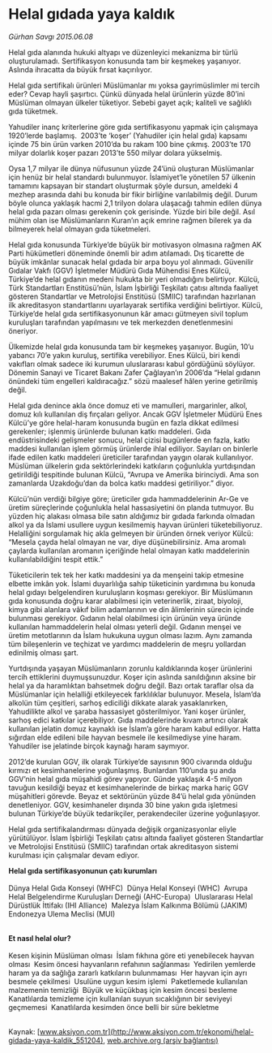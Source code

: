 # Helal gıdada yaya kaldık

*Gürhan Savgı 2015.06.08*

<div class="pNewsDetailMainContent ctx_content" itemprop="articleBody">
 <p>
  Helal gıda alanında hukuki altyapı ve düzenleyici mekanizma bir türlü oluşturulamadı. Sertifikasyon konusunda tam bir keşmekeş yaşanıyor. Aslında ihracatta da büyük fırsat kaçırılıyor.
 </p>
 <p>
  Helal gıda sertifikalı ürünleri Müslümanlar mı yoksa gayrimüslimler mi tercih eder? Cevap hayli şaşırtıcı. Çünkü dünyada helal ürünlerin yüzde 80’ini Müslüman olmayan ülkeler tüketiyor. Sebebi gayet açık; kaliteli ve sağlıklı gıda tüketmek.
 </p>
 <p>
  Yahudiler inanç kriterlerine göre gıda sertifikasyonu yapmak için çalışmaya 1920’lerde başlamış.  2003’te ‘koşer’ (Yahudiler için helal gıda) kapsamı içinde 75 bin ürün varken 2010’da bu rakam 100 bine çıkmış. 2003’te 170 milyar dolarlık koşer pazarı 2013’te 550 milyar dolara yükselmiş.
 </p>
 <p>
  Oysa 1,7 milyar ile dünya nüfusunun yüzde 24’ünü oluşturan Müslümanlar için henüz bir helal standardı bulunmuyor. İslamiyet’le yönetilen 57 ülkenin tamamını kapsayan bir standart oluşturmak şöyle dursun, ameldeki 4 mezhep arasında dahi bu konuda bir fikir birliğine varılabilmiş değil. Durum böyle olunca yaklaşık hacmi 2,1 trilyon dolara ulaşacağı tahmin edilen dünya helal gıda pazarı olması gerekenin çok gerisinde. Yüzde biri bile değil. Asıl mühim olan ise Müslümanların Kuran’ın açık emrine rağmen bilerek ya da bilmeyerek helal olmayan gıda tüketmeleri.
 </p>
 <p>
  Helal gıda konusunda Türkiye’de büyük bir motivasyon olmasına rağmen AK Parti hükümetleri döneminde önemli bir adım atılamadı. Dış ticarette de büyük imkânlar sunacak helal gıdada bir arpa boyu yol alınmadı. Güvenilir Gıdalar Vakfı (GGV) İşletmeler Müdürü Gıda Mühendisi Enes Külcü, Türkiye’de helal gıdanın medeni hukukta bir yeri olmadığını belirtiyor. Külcü, Türk Standartları Enstitüsü’nün, İslam İşbirliği Teşkilatı çatısı altında faaliyet gösteren Standartlar ve Metrolojisi Enstitüsü (SMIIC) tarafından hazırlanan ilk akreditasyon standartlarını uyarlayarak sertifika verdiğini belirtiyor. Külcü, Türkiye’de helal gıda sertifikasyonunun kâr amacı gütmeyen sivil toplum kuruluşları tarafından yapılmasını ve tek merkezden denetlenmesini öneriyor.
 </p>
 <p>
  Ülkemizde helal gıda konusunda tam bir keşmekeş yaşanıyor. Bugün, 10’u yabancı 70’e yakın kuruluş, sertifika verebiliyor. Enes Külcü, biri kendi vakıfları olmak sadece iki kurumun uluslararası kabul gördüğünü söylüyor. Dönemin Sanayi ve Ticaret Bakanı Zafer Çağlayan’ın 2006’da “Helal gıdanın önündeki tüm engelleri kaldıracağız.” sözü maalesef hâlen yerine getirilmiş değil.
 </p>
 <p>
  Helal gıda denince akla önce domuz eti ve mamulleri, margarinler, alkol, domuz kılı kullanılan diş fırçaları geliyor. Ancak GGV İşletmeler Müdürü Enes Külcü’ye göre helal-haram konusunda bugün en fazla dikkat edilmesi gerekenler; işlenmiş ürünlerde bulunan katkı maddeleri. Gıda endüstrisindeki gelişmeler sonucu, helal çizisi bugünlerde en fazla, katkı maddesi kullanılan işlem görmüş ürünlerde ihlal ediliyor. Sayıları on binlerle ifade edilen katkı maddeleri üreticiler tarafından yaygın olarak kullanılıyor. Müslüman ülkelerin gıda sektörlerindeki katkıların çoğunlukla yurtdışından getirildiği tespitinde bulunan Külcü, “Avrupa ve Amerika birinciydi. Ama son zamanlarda Uzakdoğu’dan da bolca katkı maddesi getiriliyor.” diyor.
 </p>
 <p>
  Külcü’nün verdiği bilgiye göre; üreticiler gıda hammaddelerinin Ar-Ge ve üretim süreçlerinde çoğunlukla helal hassasiyetini ön planda tutmuyor. Bu yüzden hiç alakası olmasa bile satın aldığımız bir gıdada farkında olmadan alkol ya da İslami usullere uygun kesilmemiş hayvan ürünleri tüketebiliyoruz. Helalliğini sorgulamak hiç akla gelmeyen bir üründen örnek veriyor Külcü: “Mesela çayda helal olmayan ne var, diye düşünebilirsiniz. Ama aromalı çaylarda kullanılan aromanın içeriğinde helal olmayan katkı maddelerinin kullanılabildiğini tespit ettik.”
 </p>
 <p>
  Tüketicilerin tek tek her katkı maddesini ya da menşeini takip etmesine elbette imkân yok. İslami duyarlılığa sahip tüketicinin yardımına bu konuda helal gıdayı belgelendiren kuruluşların koşması gerekiyor. Bir Müslümanın gıda konusunda doğru karar alabilmesi için veterinerlik, ziraat, biyoloji, kimya gibi alanlara vâkıf bilim adamlarının ve din âlimlerinin sürecin içinde bulunması gerekiyor. Gıdanın helal olabilmesi için ürünün veya üründe kullanılan hammaddelerin helal olması yeterli değil. Gıdanın menşei ve üretim metotlarının da İslam hukukuna uygun olması lazım. Aynı zamanda tüm bileşenlerin ve teçhizat ve yardımcı maddelerin de meşru yollardan edinilmiş olması şart.
 </p>
 <p>
  Yurtdışında yaşayan Müslümanların zorunlu kaldıklarında koşer ürünlerini tercih ettiklerini duymuşsunuzdur. Koşer için aslında sanıldığının aksine bir helal ya da haramlıktan bahsetmek doğru değil. Bazı ortak taraflar olsa da Müslümanlar için helalliği etkileyecek farklılıklar bulunuyor. Mesela, İslam’da alkolün tüm çeşitleri, sarhoş ediciliği dikkate alarak yasaklanırken, Yahudilikte alkol ve şaraba hassasiyet gösterilmiyor. Yani koşer ürünler, sarhoş edici katkılar içerebiliyor. Gıda maddelerinde kıvam artırıcı olarak kullanılan jelatin domuz kaynaklı ise İslam’a göre haram kabul ediliyor. Hatta sığırdan elde edileni bile hayvan besmele ile kesilmediyse yine haram. Yahudiler ise jelatinde birçok kaynağı haram saymıyor.
 </p>
 <p>
  2012’de kurulan GGV, ilk olarak Türkiye’de sayısının 900 civarında olduğu kırmızı et kesimhanelerine yoğunlaşmış. Bunlardan 110’unda şu anda GGV’nin helal gıda müşahidi görev yapıyor. Günde yaklaşık 4-5 milyon tavuğun kesildiği beyaz et kesimhanelerinde de birkaç marka hariç GGV müşahitleri görevde. Beyaz et sektörünün yüzde 84’ü helal gıda yönünden denetleniyor. GGV, kesimhaneler dışında 30 bine yakın gıda işletmesi bulunan Türkiye’de büyük tedarikçiler, perakendeciler üzerine yoğunlaşıyor.
 </p>
 <p>
  Helal gıda sertifikalandırması dünyada değişik organizasyonlar eliyle yürütülüyor. İslam İşbirliği Teşkilatı çatısı altında faaliyet gösteren Standartlar ve Metrolojisi Enstitüsü (SMIIC) tarafından ortak akreditasyon sistemi kurulması için çalışmalar devam ediyor.
 </p>
 <p>
  <strong>
   Helal gıda sertifikasyonunun çatı kurumları
  </strong>
  <br>
   <br>
    Dünya Helal Gıda Konseyi (WHFC)  Dünya Helal Konseyi (WHC)  Avrupa Helal Belgelendirme Kuruluşları Derneği (AHC-Europa)  Uluslararası Helal Dürüstlük İttifakı (IHI Alliance)  Malezya İslam Kalkınma Bölümü (JAKIM)  Endonezya Ulema Meclisi (MUI)
   </br>
  </br>
 </p>
 <p>
  <strong>
   Et nasıl helal olur?
  </strong>
  <br>
   <br>
    Kesen kişinin Müslüman olması  İslam fıkhına göre eti yenebilecek hayvan olması  Kesim öncesi hayvanların refahının sağlanması  Yedirilen yemlerde haram ya da sağlığa zararlı katkıların bulunmaması  Her hayvan için ayrı besmele çekilmesi  Usulüne uygun kesim işlemi  Paketlemede kullanılan malzemenin temizliği  Büyük ve küçükbaş için kesim öncesi besleme  Kanatlılarda temizleme için kullanılan suyun sıcaklığının bir seviyeyi geçmemesi  Kanatlılarda kesimden önce belli bir süre bekletme
   </br>
  </br>
 </p>
</div>


Kaynak: [www.aksiyon.com.tr](http://www.aksiyon.com.tr/ekonomi/helal-gidada-yaya-kaldik_551204), [web.archive.org (arşiv bağlantısı)](http://web.archive.org/web/20151220002443/http://www.aksiyon.com.tr/ekonomi/helal-gidada-yaya-kaldik_551204)
